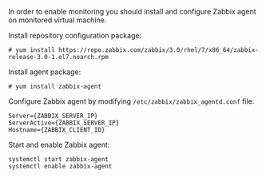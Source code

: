 In order to enable monitoring you should install and configure Zabbix agent on monitored virtual machine.

Install repository configuration package:

```
# yum install https://repo.zabbix.com/zabbix/3.0/rhel/7/x86_64/zabbix-release-3.0-1.el7.noarch.rpm
```

Install agent package:
```
# yum install zabbix-agent
```

Configure Zabbix agent by modifying `/etc/zabbix/zabbix_agentd.conf` file:
```
Server={ZABBIX_SERVER_IP}
ServerActive={ZABBIX_SERVER_IP}
Hostname={ZABBIX_CLIENT_ID}
```

Start and enable Zabbix agent:
```
systemctl start zabbix-agent
systemctl enable zabbix-agent
```
